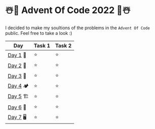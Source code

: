 # ☃️🎄 Advent Of Code 2022 🎄☃️

I decided to make my soultions of the problems in the `Advent Of Code` public.
Feel free to take a look :)

|       Day         | Task 1  | Task 2  | 
| ---------------   | ------- | ------- |
| [Day 1](./day1) 🦌 |    ⭐    |    ⭐   |
| [Day 2](./day2) 🧝 |    ⭐    |    ⭐   |
| [Day 3](./day3) 🎒 |    ⭐    |    ⭐   |
| [Day 4](./day4) 🏕️ |    ⭐    |    ⭐   |
| [Day 5](./day5) 🏗️ |    ⭐    |    ⭐   |
| [Day 6](./day6) ️📡 |    ⭐    |    ⭐   |
| [Day 7](./day7) 🖥 |    ⭐    |    ⭐   |
